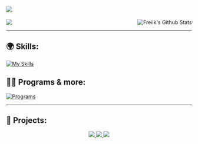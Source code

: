 <h1><img src="https://readme-typing-svg.herokuapp.com?font=&color=%23F7B365&height=30&lines=%F0%9F%91%8B+Hi+there!;%F0%9F%91%A8%F0%9F%8F%BD%E2%80%8D%F0%9F%8E%93+I'm+Adam+(known+as+Freiik);%E2%A4%B5%EF%B8%8F+See+my+projects+below"/></h1>
<img align="right" alt="Freiik's Github Stats" src="https://github-readme-stats.vercel.app/api?username=freiikdev&show_icons=true&hide_border=true&theme=vision-friendly-dark" />

<img src="https://lanyard-profile-readme.vercel.app/api/809849085305421835">

---

## 🌍 Skills:

[![My Skills](https://skillicons.dev/icons?i=ts,js,nodejs,python,java,php,ae,ps)](https://skillicons.dev)



## 👨‍💻 Programs & more:

[![Programs](https://skillicons.dev/icons?i=discord,idea,vscode,postgres,cloudflare,github,linux,grafana)](https://skillicons.dev)

---

## 🚩 Projects:

<div align="center"> 
	<a href="https://github.com/FreiikDev/UploadIntegration">
	<img src="https://github-readme-stats.vercel.app/api/pin/?username=FreiikDev&repo=UploadIntegration&hide_border=true&theme=vision-friendly-dark" />
	</a>
	<a href="https://github.com/FreiikDev/djs-giveaways">
	<img src="https://github-readme-stats.vercel.app/api/pin/?username=FreiikDev&repo=djs-giveaways&hide_border=true&theme=vision-friendly-dark" />
	</a>
	<a href="https://github.com/FreiikDev/discord-addons">
	<img src="https://github-readme-stats.vercel.app/api/pin/?username=FreiikDev&repo=discord-addons&hide_border=true&theme=vision-friendly-dark" />
	</a>
</div>
